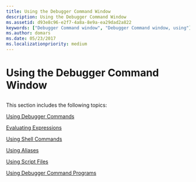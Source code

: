 ```yaml
---
title: Using the Debugger Command Window
description: Using the Debugger Command Window
ms.assetid: d93e8c96-e2f7-4a8a-8e9a-ea29dad2a822
keywords: ["Debugger Command window", "Debugger Command window, using"]
ms.author: domars
ms.date: 05/23/2017
ms.localizationpriority: medium
---
```


# Using the Debugger Command Window


## <span id="ddk_the_debugger_command_window_dbg"></span><span id="DDK_THE_DEBUGGER_COMMAND_WINDOW_DBG"></span>


This section includes the following topics:

[Using Debugger Commands](using-debugger-commands.md)

[Evaluating Expressions](evaluating-expressions.md)

[Using Shell Commands](using-shell-commands.md)

[Using Aliases](using-aliases.md)

[Using Script Files](using-script-files.md)

[Using Debugger Command Programs](using-debugger-command-programs.md)

 

 





